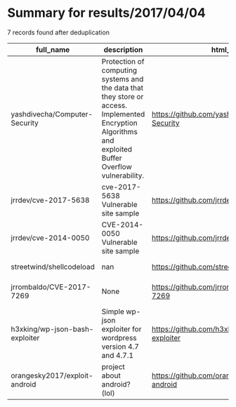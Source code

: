 
# Summary for results/2017/04/04
    
7 records found after deduplication

| full_name | description | html_url | matched_list | matched_count | pushed_at | size | stargazers_count | language | forks_count | vul_ids |
|--------------------------------|--------------------------------------------------------------------------------------------------------------------------------------------------------|---------------------------------------------------|----------------|-----------------|---------------------------|--------|--------------------|------------|---------------|-------------------|
| yashdivecha/Computer-Security | Protection of computing systems and the data that they store or access. Implemented Encryption Algorithms and exploited Buffer Overflow vulnerability. | https://github.com/yashdivecha/Computer-Security | ['exploit'] | 1 | 2017-04-04 05:18:49+00:00 | 436 | 0 | C++ | 0 | [] |
| jrrdev/cve-2017-5638 | cve-2017-5638 Vulnerable site sample | https://github.com/jrrdev/cve-2017-5638 | ['cve-2'] | 1 | 2017-04-04 19:57:38+00:00 | 26 | 14 | Java | 12 | ['CVE-2017-5638'] |
| jrrdev/cve-2014-0050 | CVE-2014-0050 Vulnerable site sample | https://github.com/jrrdev/cve-2014-0050 | ['cve-2'] | 1 | 2017-04-04 20:09:11+00:00 | 12 | 0 | Java | 0 | ['CVE-2014-0050'] |
| streetwind/shellcodeload | nan | https://github.com/streetwind/shellcodeload | ['shellcode'] | 1 | 2017-04-04 00:54:12+00:00 | 3 | 0 | C | 0 | [] |
| jrrombaldo/CVE-2017-7269 | None | https://github.com/jrrombaldo/CVE-2017-7269 | ['cve-2'] | 1 | 2017-04-04 17:20:50+00:00 | 5 | 1 | Python | 1 | ['CVE-2017-7269'] |
| h3xking/wp-json-bash-exploiter | Simple wp-json exploiter for wordpress version 4.7 and 4.7.1 | https://github.com/h3xking/wp-json-bash-exploiter | ['exploit'] | 1 | 2017-04-04 12:13:00+00:00 | 1 | 0 | Shell | 1 | [] |
| orangesky2017/exploit-android | project about android? (lol) | https://github.com/orangesky2017/exploit-android | ['exploit'] | 1 | 2017-04-04 16:52:35+00:00 | 4 | 0 | | 0 | [] |
